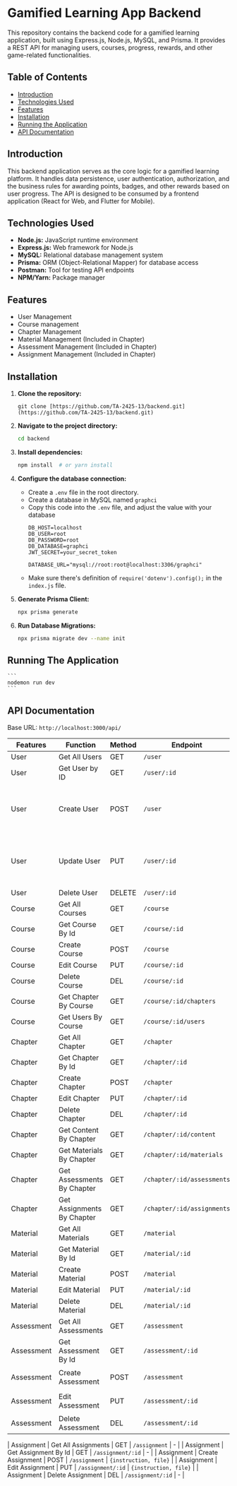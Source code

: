# Gamified Learning App Backend

This repository contains the backend code for a gamified learning application, built using Express.js, Node.js, MySQL, and Prisma.  It provides a REST API for managing users, courses, progress, rewards, and other game-related functionalities.

## Table of Contents

- [Introduction](#introduction)
- [Technologies Used](#technologies-used)
- [Features](#features)
- [Installation](#installation)
- [Running the Application](#running-the-application)
- [API Documentation](#api-documentation)

## Introduction

This backend application serves as the core logic for a gamified learning platform. It handles data persistence, user authentication, authorization, and the business rules for awarding points, badges, and other rewards based on user progress.  The API is designed to be consumed by a frontend application (React for Web, and Flutter for Mobile).

## Technologies Used

- **Node.js:** JavaScript runtime environment
- **Express.js:** Web framework for Node.js
- **MySQL:** Relational database management system
- **Prisma:** ORM (Object-Relational Mapper) for database access
- **Postman:** Tool for testing API endpoints
- **NPM/Yarn:** Package manager

## Features

- User Management
- Course management
- Chapter Management
- Material Management (Included in Chapter)
- Assessment Management (Included in Chapter)
- Assignment Management (Included in Chapter)

## Installation

1. **Clone the repository:**

    ```
    git clone [https://github.com/TA-2425-13/backend.git](https://github.com/TA-2425-13/backend.git)
    ```

2. **Navigate to the project directory:**

    ```bash
   cd backend

3. **Install dependencies:**

    ```bash
   npm install  # or yarn install

4. **Configure the database connection:**

    - Create a `.env` file in the root directory.
    - Create a database in MySQL named `graphci`
    - Copy this code into the `.env` file, and adjust the value with your database
        ```
        DB_HOST=localhost
        DB_USER=root
        DB_PASSWORD=root
        DB_DATABASE=graphci
        JWT_SECRET=your_secret_token

        DATABASE_URL="mysql://root:root@localhost:3306/graphci"
        ```
    - Make sure there's definition of `require('dotenv').config();` in the `index.js` file.

4. **Generate Prisma Client:**

    ```bash
   npx prisma generate

5. **Run Database Migrations:**

    ```bash
   npx prisma migrate dev --name init

## Running The Application

    ```
    nodemon run dev
    ```

## API Documentation

Base URL:
`http://localhost:3000/api/`

| Features  | Function  | Method    | Endpoint      | Body      |
| --------  | --------- |---------- |-------------- | --------  |
| User      | Get All Users | GET       | `/user`       | -   |
| User    | Get User by ID | GET       | `/user/:id`   | -  |
| User    | Create User | POST      | `/user`       | `{name, username, password, role, studentId, points, student_course, student_badge, instructor_id, instructor_course}` |
| User    | Update User | PUT       | `/user/:id`   | `{name, username, password, role, studentId, points, student_course, student_badge, instructor_id, instructor_course}`    |
| User    | Delete User | DELETE    | `/user/:id`   |   -     |
| Course        | Get All Courses       | GET           | `/course`         | -                       |
| Course        | Get Course By Id      | GET           | `/course/:id`     | -                       |
| Course        | Create Course         | POST          | `/course`         | `{code, name}`          |
| Course        | Edit Course           | PUT           | `/course/:id`     | `{code, name}`          |
| Course        | Delete Course         | DEL           | `/course/:id`     | -                       |
| Course        | Get Chapter By Course | GET           | `/course/:id/chapters`    | -               |
| Course        | Get Users By Course   | GET           | `/course/:id/users`       | -               |
| Chapter       | Get All Chapter       | GET           | `/chapter`        | -                       |
| Chapter       | Get Chapter By Id     | GET           | `/chapter/:id`    | -                       |
| Chapter       | Create Chapter        | POST          | `/chapter`        | `{code, name}`          |
| Chapter       | Edit Chapter          | PUT           | `/chapter/:id`    | `{code, name}`          |
| Chapter       | Delete Chapter        | DEL           | `/chapter/:id`    | -                       |
| Chapter       | Get Content By Chapter        | GET   | `/chapter/:id/content `   | -               |
| Chapter       | Get Materials By Chapter      | GET   | `/chapter/:id/materials`  | -               |
| Chapter       | Get Assessments By Chapter    | GET   | `/chapter/:id/assessments`| -               |
| Chapter       | Get Assignments By Chapter    | GET   | `/chapter/:id/assignments`| -               |
| Material      | Get All Materials     | GET           | `/material`         | -                     |
| Material      | Get Material By Id    | GET           | `/material/:id`     | -                     |
| Material      | Create Material       | POST          | `/material`         | `{name, content}`     |
| Material      | Edit Material         | PUT           | `/material/:id`     | `{name, content}`     |
| Material      | Delete Material       | DEL           | `/material/:id`     | -                     |
| Assessment    | Get All Assessments   | GET           | `/assessment`       | -                     |
| Assessment    | Get Assessment By Id  | GET           | `/assessment/:id`   | -                     |
| Assessment    | Create Assessment     | POST          | `/assessment`       | `{instruction, order, question, answer}`          |
| Assessment    | Edit Assessment       | PUT           | `/assessment/:id`   | `{instruction, order, question, answer}`          |
| Assessment    | Delete Assessment     | DEL           | `/assessment/:id`   | -                     |
<!-- Assignment -->
| Assignment    | Get All Assignments   | GET           | `/assignment`       | -                     |
| Assignment    | Get Assignment By Id  | GET           | `/assignment/:id`   | -                     |
| Assignment    | Create Assignment     | POST          | `/assignment`       | `{instruction, file}` |
| Assignment    | Edit Assignment       | PUT           | `/assignment/:id`   | `{instruction, file}` |
| Assignment    | Delete Assignment     | DEL           | `/assignment/:id`   | -                     |